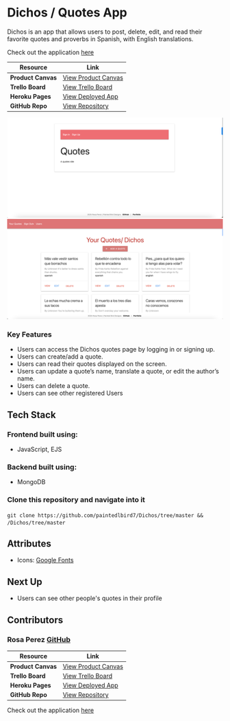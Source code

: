 

# Dichos / Quotes App  

Dichos is an app that allows users to post, delete, edit, and read their favorite quotes and proverbs in Spanish, with English translations.  

Check out the application [here](https://dichos-e7267d865f38.herokuapp.com/)  

| **Resource**         | **Link** |
|----------------------|------|
| **Product Canvas**   | [View Product Canvas](https://docs.google.com/document/d/1-sXK59yFZNc_QD_P5M6qApEwut9YyZf1k2RbvTNneYk/edit?tab=t.0#heading=h.yjkq4hd1mfwt) |
| **Trello Board**     | [View Trello Board](https://trello.com/b/qb8G32KS/dichos-project-unit-2) |
| **Heroku Pages**     | [View Deployed App](https://dichos-e7267d865f38.herokuapp.com/) |
| **GitHub Repo**      | [View Repository](https://github.com/paintedlbird7/Dichos) |

  
![Landing Page](assets/images/LandingPage.png)  
![Dichos Homepage](assets/images/HomePage.png)

### Key Features  

- Users can access the Dichos quotes page by logging in or signing up.  
- Users can create/add a quote.  
- Users can read their quotes displayed on the screen.  
- Users can update a quote’s name, translate a quote, or edit the author’s name.  
- Users can delete a quote.  
- Users can see other registered Users

## Tech Stack  

### Frontend built using:  
- JavaScript, EJS  

### Backend built using:  
- MongoDB  
  

### Clone this repository and navigate into it  

```git clone https://github.com/paintedlbird7/Dichos/tree/master && /Dichos/tree/master```
  

## Attributes  

- Icons: [Google Fonts](https://fonts.google.com/)  

## Next Up  

- Users can see other people's quotes in their profile  

## Contributors  

### Rosa Perez [GitHub](https://github.com/paintedlbird7)  

| **Resource**         | **Link** |
|----------------------|------|
| **Product Canvas**   | [View Product Canvas](https://docs.google.com/document/d/1-sXK59yFZNc_QD_P5M6qApEwut9YyZf1k2RbvTNneYk/edit?tab=t.0#heading=h.yjkq4hd1mfwt) |
| **Trello Board**     | [View Trello Board](https://trello.com/b/qb8G32KS/dichos-project-unit-2) |
| **Heroku Pages**     | [View Deployed App](https://dichos-e7267d865f38.herokuapp.com/) |
| **GitHub Repo**      | [View Repository](https://github.com/paintedlbird7/Dichos) |

Check out the application [here](https://dichos-e7267d865f38.herokuapp.com/)  
